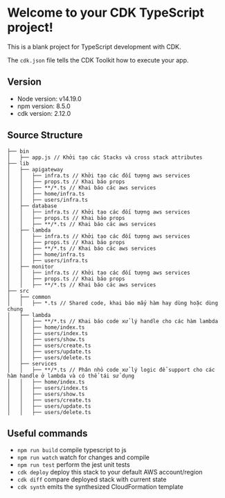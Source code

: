 # Welcome to your CDK TypeScript project!

This is a blank project for TypeScript development with CDK.

The `cdk.json` file tells the CDK Toolkit how to execute your app.

## Version
- Node version: v14.19.0
- npm version: 8.5.0
- cdk version: 2.12.0

## Source Structure

```
├── bin
│   ├── app.js // Khởi tạo các Stacks và cross stack attributes
├── lib
│   ├── apigateway
│   │   ├── infra.ts // Khởi tạo các đối tượng aws services
│   │   ├── props.ts // Khai báo props
│   │   ├── **/*.ts // Khai báo các aws services
│   │   ├── home/infra.ts
│   │   ├── users/infra.ts
│   ├── database
│   │   ├── infra.ts // Khởi tạo các đối tượng aws services
│   │   ├── props.ts // Khai báo props
│   │   ├── **/*.ts // Khai báo các aws services
│   ├── lambda
│   │   ├── infra.ts // Khởi tạo các đối tượng aws services
│   │   ├── props.ts // Khai báo props
│   │   ├── **/*.ts // Khai báo các aws services
│   │   ├── home/infra.ts
│   │   ├── users/infra.ts
│   ├── monitor
│   │   ├── infra.ts // Khởi tạo các đối tượng aws services
│   │   ├── props.ts // Khai báo props
│   │   ├── **/*.ts // Khai báo các aws services
├── src
│   ├── common
│   │   ├── *.ts // Shared code, khai báo mấy hàm hay dùng hoặc dùng chung
│   ├── lambda
│   │   ├── **/*.ts // Khai báo code xử lý handle cho các hàm lambda
│   │   ├── home/index.ts
│   │   ├── users/index.ts
│   │   ├── users/show.ts
│   │   ├── users/create.ts
│   │   ├── users/update.ts
│   │   ├── users/delete.ts
│   ├── services
│   │   ├── **/*.ts // Phân nhỏ code xử lý logic để support cho các hàm handle ở lambda và có thể tái sử dụng
│   │   ├── home/index.ts
│   │   ├── users/index.ts
│   │   ├── users/show.ts
│   │   ├── users/create.ts
│   │   ├── users/update.ts
│   │   ├── users/delete.ts
```

## Useful commands

 * `npm run build`   compile typescript to js
 * `npm run watch`   watch for changes and compile
 * `npm run test`    perform the jest unit tests
 * `cdk deploy`      deploy this stack to your default AWS account/region
 * `cdk diff`        compare deployed stack with current state
 * `cdk synth`       emits the synthesized CloudFormation template
